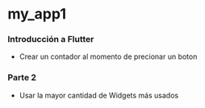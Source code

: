 # my_app1

### Introducción a Flutter
* Crear un contador al momento de precionar un boton

### Parte 2
* Usar la mayor cantidad de Widgets más usados